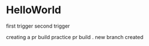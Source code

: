 # HelloWorld
first trigger
second trigger

creating a pr build
practice pr build
.
new branch created